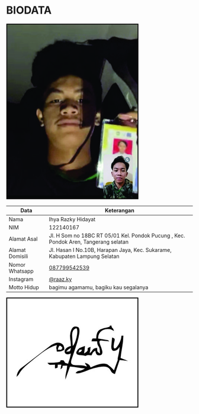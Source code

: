 # BIODATA

![Foto](167_foto.jpg)

| Data            | Keterangan |
| --------------- | ------------- |
| Nama            | Ihya Razky Hidayat |
| NIM             | 122140167 |
| Alamat Asal     | Jl. H Som no 18BC RT 05/01 Kel. Pondok Pucung ,  Kec. Pondok Aren,  Tangerang selatan |
| Alamat Domisili | Jl. Hasan I No.10B, Harapan Jaya, Kec. Sukarame, Kabupaten Lampung Selatan |
| Nomor Whatsapp  | [087799542539](https://wa.me/+6287799542539) |
| Instagram       | [@raaz.ky](https://instagram.com/raaz.ky) |
| Motto Hidup     | bagimu agamamu, bagiku kau segalanya |

![TTD](167_ttd.jpg)
